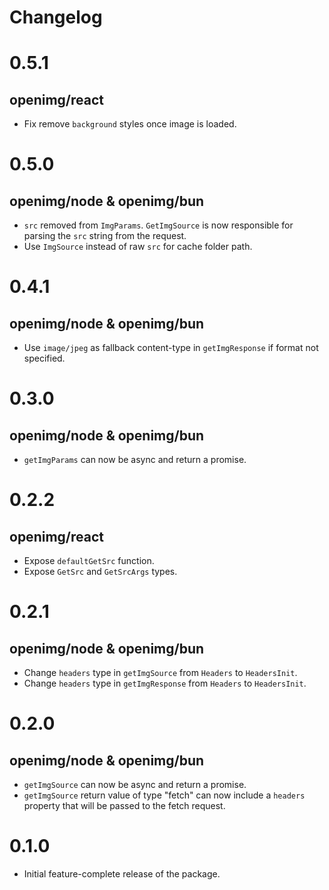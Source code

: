 # Changelog

# 0.5.1

## openimg/react

- Fix remove `background` styles once image is loaded.

# 0.5.0

## openimg/node & openimg/bun

- `src` removed from `ImgParams`. `GetImgSource` is now responsible for parsing the `src` string from the request.
- Use `ImgSource` instead of raw `src` for cache folder path.

# 0.4.1

## openimg/node & openimg/bun

- Use `image/jpeg` as fallback content-type in `getImgResponse` if format not specified.

# 0.3.0

## openimg/node & openimg/bun

- `getImgParams` can now be async and return a promise.

# 0.2.2

## openimg/react

- Expose `defaultGetSrc` function.
- Expose `GetSrc` and `GetSrcArgs` types.

# 0.2.1

## openimg/node & openimg/bun

- Change `headers` type in `getImgSource` from `Headers` to `HeadersInit`.
- Change `headers` type in `getImgResponse` from `Headers` to `HeadersInit`.

# 0.2.0

## openimg/node & openimg/bun

- `getImgSource` can now be async and return a promise.
- `getImgSource` return value of type "fetch" can now include a `headers` property that will be passed to the fetch request.

# 0.1.0

- Initial feature-complete release of the package.
